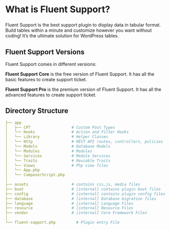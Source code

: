# What is Fluent Support?
###
<Badge type="info" text="Fluent Support Core" /> <Badge type="tip" text="Basic" />

Fluent Support is the best support plugin to display data in tabular format. Build tables within a minute and customize however you want without coding! It’s the ultimate solution for WordPress tables.

## Fluent Support Versions

Fluent Support comes in different versions:

**Fluent Support Core** is the free version of Fluent Support. It has all the basic features to create support ticket.

**Fluent Support Pro** is the premium version of Fluent Support. It has all the advanced features to create support ticket.

## Directory Structure

```yml
├── app
│   ├── CPT                  # Custom Post Types
│   └── Hooks                # Action and Filter Hooks
│   └── Library              # Helper Classes
│   └── Http                 # REST API routes, controllers, policies
│   └── Models               # Database Models
│   └── Modules              # Modules
│   └── Services             # Module Services
│   └── Traits               # Reusable Traits
│   └── Views                # Php view files
│   └── App.php     
│   └── ComposerScript.php 
│
├── assets                   # contains css,js, media files
├── boot                     # [internal] contains plugin boot files
├── config                   # [internal] contains plugin config files
├── database                 # [internal] Database migration files
├── language                 # [internal] Language Files
├── resource                 # [internal] Resource Files
├── vendor                   # [internal] Core Framework Files
│
└── fluent-support.php         # Plugin entry File
```